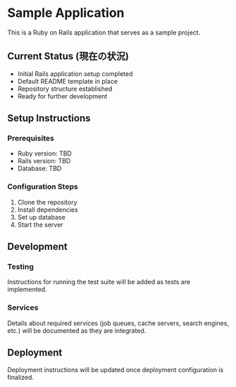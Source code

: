 # Sample Application

This is a Ruby on Rails application that serves as a sample project.

## Current Status (現在の状況)
- Initial Rails application setup completed
- Default README template in place
- Repository structure established
- Ready for further development

## Setup Instructions

### Prerequisites
* Ruby version: TBD
* Rails version: TBD
* Database: TBD

### Configuration Steps
1. Clone the repository
2. Install dependencies
3. Set up database
4. Start the server

## Development

### Testing
Instructions for running the test suite will be added as tests are implemented.

### Services
Details about required services (job queues, cache servers, search engines, etc.) will be documented as they are integrated.

## Deployment
Deployment instructions will be updated once deployment configuration is finalized.
